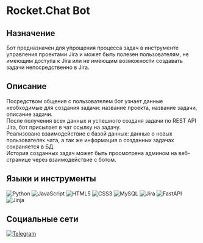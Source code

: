# Rocket.Chat Bot
## Назначение
Бот предназначен для упрощения процесса задач в инструменте управления проектами Jira и может быть полезен пользователям, не имеющим доступа к Jira или не имеющим возможности создавать задачи непосредственно в Jira.
## Описание
Посредством общения с пользователем бот узнает данные необходимые для создания задачи: название проекта, название задачи, описание задачи.\
После получения всех данных и успешного созданя задачи по REST API Jira, бот присылает в чат ссылку на задачу.\
Реализовано взаимодействие с базой данных: данные о новых пользователях чата, а так же информация о созданных задачах сохраняется в БД.\
История созданных задач может быть просмотрена админом на веб-странице через взаимодействие с ботом.
## Языки и инструменты
![Python](https://img.shields.io/badge/python-3670A0?style=for-the-badge&logo=python&logoColor=ffdd54)
![JavaScript](https://img.shields.io/badge/javascript-%23323330.svg?style=for-the-badge&logo=javascript&logoColor=%23F7DF1E)
![HTML5](https://img.shields.io/badge/html5-%23E34F26.svg?style=for-the-badge&logo=html5&logoColor=white)
![CSS3](https://img.shields.io/badge/css3-%231572B6.svg?style=for-the-badge&logo=css3&logoColor=white)
![MySQL](https://img.shields.io/badge/mysql-%2300f.svg?style=for-the-badge&logo=mysql&logoColor=white)
![Jira](https://img.shields.io/badge/jira-%230A0FFF.svg?style=for-the-badge&logo=jira&logoColor=white)
![FastAPI](https://img.shields.io/badge/FastAPI-005571?style=for-the-badge&logo=fastapi)
![Jinja](https://img.shields.io/badge/jinja-white.svg?style=for-the-badge&logo=jinja&logoColor=black)
## Социальные сети
[![Telegram](https://img.shields.io/badge/-Telegram-090909?style=for-the-badge&logo=telegram&logoColor=27A0D9)](https://t.me/suun-rise)
